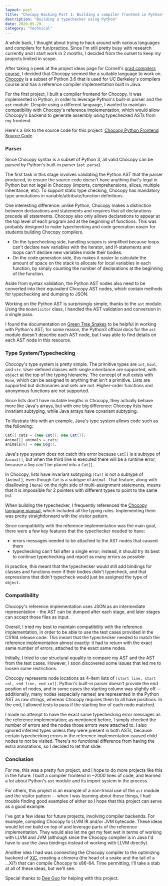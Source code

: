 ```yaml
---
layout: post
title: "Chocopy Hacking Part 1: Building a compiler frontend in Python"
description: "Building a typechecker using Python"
date: 2020-05-29
category: "Technical"
---
```


A while back, I thought about trying to hack around with various languages and compilers for fun/practice. Since I'm still pretty busy with research currently and I start work in 2 months, I decided from the outset to keep my projects limited in scope. 

After taking a peek at the project ideas page for Cornell's [grad compilers course](https://www.cs.cornell.edu/courses/cs6120/2019fa/), I decided that Chocopy seemed like a suitable language to work on. [Chocopy](https://chocopy.org/) is a subset of Python 3.6 that is used for UC Berkeley's compilers course and has a reference compiler implementation built in Java. 

For the first project, I built a compiler frontend for Chocopy. It was implemented in Python, in order to leverage Python's built-in parser and the `ast` module. Despite using a different language, I wanted to maintain compatibility with Chocopy's reference implementation, which would allow Chocopy's backend to generate assembly using typechecked ASTs from my frontend.

Here's a link to the source code for this project: [Chocopy Python Frontend Source Code](https://github.com/yangdanny97/chocopy-python-frontend).
 
### Parser

Since Chocopy syntax is a subset of Python 3, all valid Chocopy can be parsed by Python's built-in parser (`ast.parse`). 

The first task in this stage involves validating the Python AST that the parser produced, to ensure the source code doesn't have anything that's legal in Python but not legal in Chocopy (imports, comprehensions, slices, multiple inheritance, etc). To support static type checking, Chocopy has mandatory type annotations in variable/attribute/function definitions.

One interesting difference: unlike Python, Chocopy makes a distinction between declarations and statements and requires that all declarations precede all statements. Chocopy also only allows declarations to appear at the top level of each program and at the beginning of functions. This was probably designed to make typechecking and code generation easier for students building Chocopy compilers. 
- On the typechecking side, handling scopes is simplified because loops can't declare new variables with the iterator, and if-statements and loops can't declare new variables inside their bodies. 
- On the code generation side, this makes it easier to calculate the amount of space on the stack to allocate for local variables in each function, by simply counting the number of declarations at the beginning of the function.

Aside from syntax validation, the Python AST nodes also need to be converted into their equivalent Chocopy AST nodes, which contain methods for typechecking and dumping to JSON. 

Working on the Python AST is surprisingly simple, thanks to the `ast` module. Using the `NodeVisitor` class, I handled the AST validation and conversion in a single pass. 

I found the documentation on [Green Tree Snakes](https://greentreesnakes.readthedocs.io/en/latest/nodes.html) to be helpful in working with Python's AST; for some reason, the Python3 official docs for the `ast` module doesn't describe each AST node, but I was able to find details on each AST node in this resource.

### Type System/Typechecking

Chocopy's type system is pretty simple. The primitive types are `int`, `bool`, and `str`. User-defined classes with single inheritance are supported, with `object` at the top of the typing hierarchy. The concept of null exists with `None`, which can be assigned to anything that isn't a primitive. Lists are supported but dictionaries and sets are not. Higher-order functions and anonymous functions are not supported.

Since lists don't have mutable lengths in Chocopy, they actually behave more like Java's arrays, but with one big difference: Chocopy lists have invariant subtyping, while Java arrays have covariant subtyping. 

To illustrate this with an example, Java's type system allows code such as the following:

```java
Cat[] cats = {new Cat(), new Cat()};
Animal[] animals = cats;
animals[0] = new Dog();
```

Java's type system does not catch this error because `Cat[]` is a subtype of `Animal[]`, but when the third line is executed there will be a runtime error, because a `Dog` can't be placed into a `Cat[]`.

In Chocopy, lists have invariant subtyping:`[Cat]` is not a subtype of `[Animal]`, even though `Cat` is a subtype of `Animal`. That feature, along with disallowing `[None]` on the right side of multi-assignment statements, means that it is impossible for 2 pointers with different types to point to the same list.

When building the typechecker, I frequently referenced the [Chocopy language manual](http://www-inst.eecs.berkeley.edu/~cs164/sp19/chocopy_language_reference.pdf), which included all the typing rules. Implementing them was pretty straightforward with the visitor pattern.

Since compatibility with the reference implementation was the main goal, there were a few key features that the typechecker needed to have:
- errors messages needed to be attached to the AST nodes that caused them
- typechecking can't fail after a single error; instead, it should try its best to continue typechecking and report as many errors as possible

In practice, this meant that the typechecker would still add bindings for classes and functions even if their bodies didn't typecheck, and that expressions that didn't typecheck would just be assigned the type of `object`. 

### Compatibility

Chocopy's reference implementation uses JSON as an intermediate representation - the AST can be dumped after each stage, and later stages can accept those files as input. 

Overall, I tried my best to maintain compatibility with the reference implementation, in order to be able to use the test cases provided in the CS164 release code. This meant that the typechecker needed to match the reference implementation almost exactly: it had to return with the exact same number of errors, attached to the exact same nodes. 

Initially, I tried to use structural equality to compare my AST and the AST from the test cases. However, I soon discovered some issues that led me to loosen some restrictions. 

Chocopy represents node locations as 4-item lists of `[start line, start col, end line, end col]`. Python's built-in parser doesn't provide the end position of nodes, and in some cases the starting column was slightly off -- additionally, many nodes (especially names) are represented in the Python AST as raw strings, whereas Chocopy requires them to all have positions. In the end, I allowed tests to pass if the starting line of each node matched.

I made no attempt to have the exact same typechecking error messages as the reference implementation; as mentioned before, I simply checked the number of errors and the nodes those errors were attached to. I also ignored inferred types unless they were present in both ASTs, because certain typechecking errors in the reference implementation caused child nodes to not be visited. There's no functional difference from having the extra annotations, so I decided to let that slide.

### Conclusion

For me, this was a pretty fun project, and I hope to do more projects like this in the future. I built a compiler frontend in ~2000 lines of code, and learned a lot about Python's `ast` module and its import system in the process.

For others, this project is an example of a non-trivial use of the `ast` module and the visitor pattern -- when I was learning about these things, I had trouble finding good examples of either so I hope that this project can serve as a good example.

I've got a few ideas for future projects, involving compiler backends. For example, compiling Chocopy to LLVM IR and/or JVM bytecode. These ideas would let me build on top of and leverage parts of the reference implementation. They would also let me get my feet wet in terms of working with LLVM and JVM (although since the Chocopy compiler is in Java I'd have to use the Java bindings instead of working with LLVM directly). 

Another idea I had was connecting the Chocopy compiler to the optimizing backend of [XiC](https://github.com/yangdanny97/xic), creating a chimera (the head of a snake and the tail of a ...Xi?) that can compile Chocopy to x86-64. Time permitting, I'll take a stab at all of these ideas, but we'll see. 

Special thanks to [Dee Guo](https://github.com/deeguo) for helping with this project.

